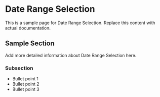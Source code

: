 # Date Range Selection

This is a sample page for Date Range Selection. Replace this content with actual documentation.

## Sample Section

Add more detailed information about Date Range Selection here.

### Subsection

- Bullet point 1
- Bullet point 2
- Bullet point 3
